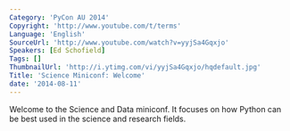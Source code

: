 ```yaml
---
Category: 'PyCon AU 2014'
Copyright: 'http://www.youtube.com/t/terms'
Language: 'English'
SourceUrl: 'http://www.youtube.com/watch?v=yyjSa4Gqxjo'
Speakers: [Ed Schofield]
Tags: []
ThumbnailUrl: 'http://i.ytimg.com/vi/yyjSa4Gqxjo/hqdefault.jpg'
Title: 'Science Miniconf: Welcome'
date: '2014-08-11'
---
```

Welcome to the Science and Data miniconf. It focuses on how Python can be best used in the science and research fields.
